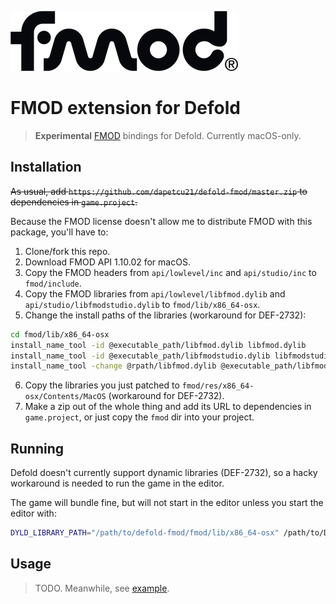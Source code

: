 ![fmod](./docs/fmod_logo.png)

# FMOD extension for Defold

> **Experimental** [FMOD] bindings for Defold. Currently macOS-only.

## Installation

~~As usual, add `https://github.com/dapetcu21/defold-fmod/master.zip` to
dependencies in `game.project`.~~

Because the FMOD license doesn't allow me to distribute FMOD with this package, you'll have to:

1. Clone/fork this repo.
2. Download FMOD API 1.10.02 for macOS.
3. Copy the FMOD headers from `api/lowlevel/inc` and `api/studio/inc` to `fmod/include`.
4. Copy the FMOD libraries from `api/lowlevel/libfmod.dylib` and `api/studio/libfmodstudio.dylib` to `fmod/lib/x86_64-osx`.
5. Change the install paths of the libraries (workaround for DEF-2732):
  ```bash
  cd fmod/lib/x86_64-osx
  install_name_tool -id @executable_path/libfmod.dylib libfmod.dylib
  install_name_tool -id @executable_path/libfmodstudio.dylib libfmodstudio.dylib
  install_name_tool -change @rpath/libfmod.dylib @executable_path/libfmod.dylib libfmodstudio.dylib
  ```
6. Copy the libraries you just patched to `fmod/res/x86_64-osx/Contents/MacOS` (workaround for DEF-2732).
7. Make a zip out of the whole thing and add its URL to dependencies in `game.project`, or just copy the `fmod` dir into your project.

## Running

Defold doesn't currently support dynamic libraries (DEF-2732), so a hacky
workaround is needed to run the game in the editor.

The game will bundle fine, but will not start in the editor unless you start
the editor with:

```bash
DYLD_LIBRARY_PATH="/path/to/defold-fmod/fmod/lib/x86_64-osx" /path/to/Defold.app/Contents/MacOS/Defold
```

## Usage

> TODO. Meanwhile, see [example].

[example]: ./main/main.script
[FMOD]: https://fmod.com
